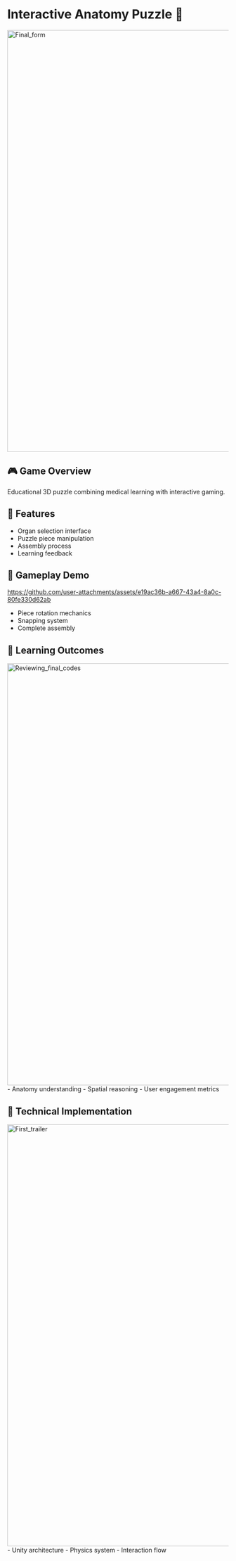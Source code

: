 # Interactive Anatomy Puzzle 🧩
<img width="960" alt="Final_form" src="https://github.com/user-attachments/assets/e051af14-fb23-43e0-9e5c-1cac477068bf" />

## 🎮 Game Overview
Educational 3D puzzle combining medical learning with interactive gaming.

## 🌟 Features

- Organ selection interface
- Puzzle piece manipulation
- Assembly process
- Learning feedback

## 📱 Gameplay Demo

https://github.com/user-attachments/assets/e19ac36b-a667-43a4-8a0c-80fe330d62ab

- Piece rotation mechanics
- Snapping system
- Complete assembly

## 🎯 Learning Outcomes
<img width="960" alt="Reviewing_final_codes" src="https://github.com/user-attachments/assets/f70aecaa-647b-4fd8-9111-1dfae04d369c" />
- Anatomy understanding
- Spatial reasoning
- User engagement metrics

## 🔧 Technical Implementation
<img width="960" alt="First_trailer" src="https://github.com/user-attachments/assets/c44841c9-ea2b-4315-a465-02b55a587951" />
- Unity architecture
- Physics system
- Interaction flow
